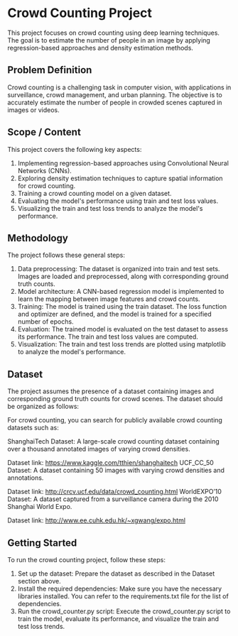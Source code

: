 # Crowd Counting Project

This project focuses on crowd counting using deep learning techniques. The goal is to estimate the number of people in an image by applying regression-based approaches and density estimation methods.

## Problem Definition

Crowd counting is a challenging task in computer vision, with applications in surveillance, crowd management, and urban planning. The objective is to accurately estimate the number of people in crowded scenes captured in images or videos.

## Scope / Content

This project covers the following key aspects:

1. Implementing regression-based approaches using Convolutional Neural Networks (CNNs).
2. Exploring density estimation techniques to capture spatial information for crowd counting.
3. Training a crowd counting model on a given dataset.
4. Evaluating the model's performance using train and test loss values.
5. Visualizing the train and test loss trends to analyze the model's performance.

## Methodology

The project follows these general steps:

1. Data preprocessing: The dataset is organized into train and test sets. Images are loaded and preprocessed, along with corresponding ground truth counts.
2. Model architecture: A CNN-based regression model is implemented to learn the mapping between image features and crowd counts.
3. Training: The model is trained using the train dataset. The loss function and optimizer are defined, and the model is trained for a specified number of epochs.
4. Evaluation: The trained model is evaluated on the test dataset to assess its performance. The train and test loss values are computed.
5. Visualization: The train and test loss trends are plotted using matplotlib to analyze the model's performance.

## Dataset

The project assumes the presence of a dataset containing images and corresponding ground truth counts for crowd scenes. The dataset should be organized as follows:

For crowd counting, you can search for publicly available crowd counting datasets such as:

ShanghaiTech Dataset: A large-scale crowd counting dataset containing over a thousand annotated images of varying crowd densities.

Dataset link: https://www.kaggle.com/tthien/shanghaitech
UCF_CC_50 Dataset: A dataset containing 50 images with varying crowd densities and annotations.

Dataset link: http://crcv.ucf.edu/data/crowd_counting.html
WorldEXPO’10 Dataset: A dataset captured from a surveillance camera during the 2010 Shanghai World Expo.

Dataset link: http://www.ee.cuhk.edu.hk/~xgwang/expo.html

## Getting Started

To run the crowd counting project, follow these steps:

1. Set up the dataset: Prepare the dataset as described in the Dataset section above.
2. Install the required dependencies: Make sure you have the necessary libraries installed. You can refer to the requirements.txt file for the list of dependencies.
3. Run the crowd_counter.py script: Execute the crowd_counter.py script to train the model, evaluate its performance, and visualize the train and test loss trends.
